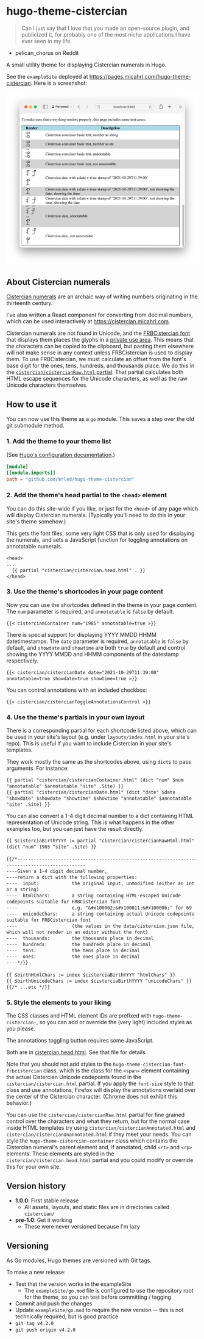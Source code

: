 # hugo-theme-cistercian

> Can I just say that I love that you made an open-source plugin, and publicized it, for probably one of the most niche applications I have ever seen in my life.

- pelican_chorus on Reddit

A small utility theme for displaying Cistercian numerals in Hugo.

See the `exampleSite` deployed at <https://pages.micahrl.com/hugo-theme-cistercian>.
Here is a screenshot:

[![screenshot](/images/tn.png)](/images/screenshot.png)

## About Cistercian numerals

[Cistercian numerals](https://en.wikipedia.org/wiki/Cistercian_numerals) are an archaic way of writing numbers originating in the thirteenth century.

I've also written a React component for converting from decimal numbers, which can be used interactively at <https://cistercian.micahrl.com>.

Cistercian numerals are not found in Unicode, and the [FRBCistercian font](https://github.com/ctrlcctrlv/FRBCistercian) that displays them places the glyphs in a [private use area](https://en.wikipedia.org/wiki/Private_Use_Areas). This means that the characters can be copied to the clipboard, but pasting them elsewhere will not make sense in any context unless FRBCistercian is used to display them.
To use FRBCistercian, we must calculate an offset from the font's base digit for the ones, tens, hundreds, and thousands place. We do this in the [`cistercian/cistercianRaw.html` partial](layouts/partials/cistercian/cistercianRaw.html). That partial calculates both HTML escape sequences for the Unicode characters, as well as the raw Unicode characters themselves.

## How to use it

You can now use this theme as a `go` module.
This saves a step over the old git submodule method.

### 1. Add the theme to your theme list

(See [Hugo's configuration documentation](https://gohugo.io/getting-started/configuration/).)

```toml
[module]
[[module.imports]]
path = "github.com/mrled/hugo-theme-cistercian"
```

### 2. Add the theme's head partial to the `<head>` element

You can do this site-wide if you like, or just for the `<head>` of any page which will display Cistercian numerals. (Typically you'll need to do this in your site's theme somehow.)

This gets the font files, some very light CSS that is only used for displaying the numerals, and sets a JavaScript function for toggling annotations on annotatable numerals.

```go-html-template
<head>
...
  {{ partial "cistercian/cistercian.head.html" . }}
</head>
```

### 3. Use the theme's shortcodes in your page content

Now you can use the shortcodes defined in the theme in your page content.
The `num` parameter is required, and `annotatable` is `false` by default.

```go-html-template
{{< cistercianContainer num="1985" annotatable=true >}}
```

There is special support for displaying YYYY MMDD HHMM datetimestamps.
The `date` parameter is required, `annotatable` is `false` by default,
and `showdate` and `showtime` are both `true` by default
and control showing the YYYY MMDD and HHMM components of the datestamp respectively.

```go-html-template
{{< cistercian/cistercianDate date="2021-10-29T11:39:00" annotatable=true showdate=true showtime=true >}}
```

You can control annotations with an included checkbox:

```go-html-template
{{< cistercian/cistercianToggleAnnotationsControl >}}
```

### 4. Use the theme's partials in your own layout

There is a corresponding partial for each shortcode listed above, which can be used in your site's layout (e.g. under `layouts/index.html` in your site's repo). This is useful if you want to include Cistercian in your site's templates.

They work mostly the same as the shortcodes above,
using `dict`s to pass arguments. For instance:

```go-html-template
{{ partial "cistercian/cistercianContainer.html" (dict "num" $num "annotatable" $annotatable "site" .Site) }}
{{ partial "cistercian/cistercianDate.html" (dict "date" $date "showdate" $showdate "showtime" $showtime "annotatable" $annotatable "site" .Site) }}
```

You can also convert a 1-4 digit decimal number to a dict containing HTML representation of Unicode string.
This is what happens in the other examples too, but you can just have the result directly.

```go-html-template
{{ $cisterciaBirthYYYY := partial "cistercian/cistercianRawHtml.html" (dict "num" 1985 "site" .Site) }}

{{/*-----------------------------------------------------------------------------------------------
----Given a 1-4 digit decimal number,
----return a dict with the following properties:
----  input:            the original input, unmodified (either an int or a string)
----  htmlChars:        a string containing HTML-escaped Unicode codepoints suitable for FRBCistercian font
----                    e.g. "&#x100002;&#x100011;&#x10000b;" for 69
----  unicodeChars:     a string containing actual Unicode codepoints suitable for FRBCistercian font
----                    (the values in the data/cistercian.json file, which will not render in an editor without the font)
----  thousands:        the thousands place in decimal
----  hundreds:         the hundreds place in decimal
----  tens:             the tens place in decimal
----  ones:             the ones place in decimal
----*/}}

{{ $birthHtmlChars := index $cisterciaBirthYYYY "htmlChars" }}
{{ $birthUnicodeChars := index $cisterciaBirthYYYY "unicodeChars" }}
{{/* ...etc */}}
```

### 5. Style the elements to your liking

The CSS classes and HTML element IDs are prefixed with `hugo-theme-cistercian-`, so you can add or override the (very light) included styles as you please.

The annotations toggling button requires some JavaScript.

Both are in [cistercian.head.html](layouts/partials/cistercian/cistercian.head.html). See that file for details.

Note that you should not add styles to the `hugo-theme-cistercian-font-frbcistercian` class, which is the class for the `<span>` element containing the actual Cistercian Unicode codepoints found in the `cistercian/cistercian.html` partial. If you apply the `font-size` style to that class and use annotations, Firefox will display the annotations overlaid over the center of the Cistercian character. (Chrome does not exhibit this behavior.)

You can use the `cistercian/cistercianRaw.html` partial for fine grained control over the characters and what they return, but for the normal case inside HTML templates try using `cistercian/cistercianAnnotated.html` and `cistercian/cistercianUnannotated.html` if they meet your needs. You can style the `hugo-theme-cistercian-container` class which contains the Cistercian numeral's parent element and, if annotated, child `<rt>` and `<rp>` elements. These elements are styled in the `cistercian/cistercian.head.html` partial and you could modify or override this for your own site.

## Version history

* **1.0.0**: First stable release
  * All assets, layouts, and static files are in directories called `cistercian/`
* **pre-1.0**: Get it working
  * These were never versioned because I'm lazy

## Versioning

As Go modules, Hugo themes are versioned with Git tags.

To make a new release:

* Test that the version works in the exampleSite
  * The `exampleSite/go.mod` file is configured to use the repository root for the theme,
    so you can test before committing / tagging
* Commit and push the changes
* Update `exampleSite/go.mod` to require the new version --
  this is not technically required, but is good practice
* `git tag v4.2.0`
* `git push origin v4.2.0`

